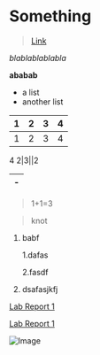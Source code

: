 # Something

>[Link](https://github.com/WEIGUOZENG/cse15l-lab-reports)

*blablablablabla*

**ababab**

* a list
* another list

|1|2|3|4|
|-|-|-|-|
|1|2|3|4
4
2|3||2

|-|
|-|

>1+1=3 

>knot

1. babf
   
    1.dafas
   
    2.fasdf

2. dsafasjkfj

[Lab Report 1](lab-report-1-week-2.html)

[Lab Report 1](https://<WEIGUOZENG>.github.io/<your-lab-reports-repo>/lab-report-1-week-2.html)

![Image](https://th.bing.com/th/id/OIP.GBtr3R4epJEwhCWt2oCV8AHaEK?w=332&h=187&c=7&r=0&o=5&dpr=1.25&pid=1.7)
